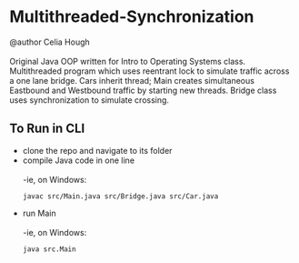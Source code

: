 # Multithreaded-Synchronization
@author Celia Hough<br>  
Original Java OOP written for Intro to Operating Systems class.
Multithreaded program which uses reentrant lock to simulate traffic across a one lane bridge.
Cars inherit thread; Main creates simultaneous Eastbound and Westbound traffic by starting new threads.
Bridge class uses synchronization to simulate crossing.<br>  
## To Run in CLI
- clone the repo and navigate to its folder
- compile Java code in one line<br>  
  -ie, on Windows:
  ```
  javac src/Main.java src/Bridge.java src/Car.java
  ```
- run Main<br>  
  -ie, on Windows:
  ```
  java src.Main
  ```
